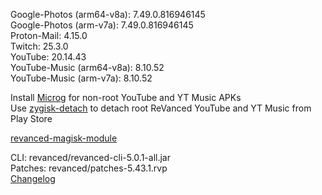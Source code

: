 Google-Photos (arm64-v8a): 7.49.0.816946145  
Google-Photos (arm-v7a): 7.49.0.816946145  
Proton-Mail: 4.15.0  
Twitch: 25.3.0  
YouTube: 20.14.43  
YouTube-Music (arm64-v8a): 8.10.52  
YouTube-Music (arm-v7a): 8.10.52  

Install [Microg](https://github.com/ReVanced/GmsCore/releases) for non-root YouTube and YT Music APKs  
Use [zygisk-detach](https://github.com/j-hc/zygisk-detach) to detach root ReVanced YouTube and YT Music from Play Store  

[revanced-magisk-module](https://github.com/j-hc/revanced-magisk-module)
  
CLI: revanced/revanced-cli-5.0.1-all.jar  
Patches: revanced/patches-5.43.1.rvp  
[Changelog](https://github.com/revanced/revanced-patches/releases/tag/v5.43.1)  
